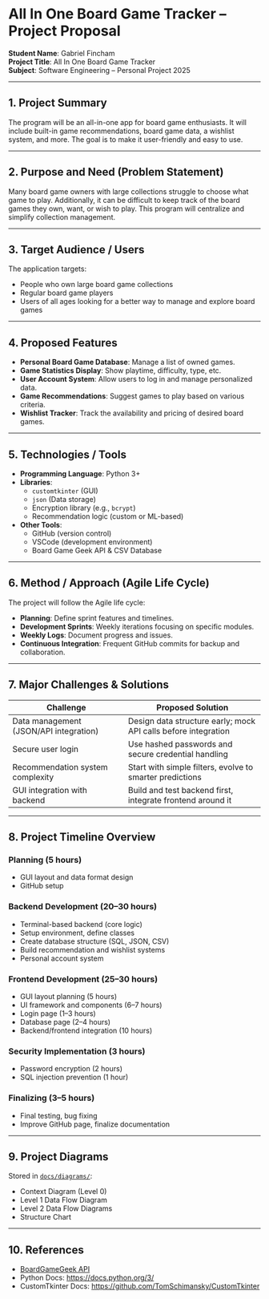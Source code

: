 # All In One Board Game Tracker – Project Proposal

**Student Name**: Gabriel Fincham  
**Project Title**: All In One Board Game Tracker  
**Subject**: Software Engineering – Personal Project 2025  

---

## 1. Project Summary

The program will be an all-in-one app for board game enthusiasts. It will include built-in game recommendations, board game data, a wishlist system, and more. The goal is to make it user-friendly and easy to use.

---

## 2. Purpose and Need (Problem Statement)

Many board game owners with large collections struggle to choose what game to play. Additionally, it can be difficult to keep track of the board games they own, want, or wish to play. This program will centralize and simplify collection management.

---

## 3. Target Audience / Users

The application targets:
- People who own large board game collections
- Regular board game players
- Users of all ages looking for a better way to manage and explore board games

---

## 4. Proposed Features

- **Personal Board Game Database**: Manage a list of owned games.
- **Game Statistics Display**: Show playtime, difficulty, type, etc.
- **User Account System**: Allow users to log in and manage personalized data.
- **Game Recommendations**: Suggest games to play based on various criteria.
- **Wishlist Tracker**: Track the availability and pricing of desired board games.

---

## 5. Technologies / Tools

- **Programming Language**: Python 3+
- **Libraries**:
  - `customtkinter` (GUI)
  - `json` (Data storage)
  - Encryption library (e.g., `bcrypt`)
  - Recommendation logic (custom or ML-based)
- **Other Tools**:
  - GitHub (version control)
  - VSCode (development environment)
  - Board Game Geek API & CSV Database

---

## 6. Method / Approach (Agile Life Cycle)

The project will follow the Agile life cycle:
- **Planning**: Define sprint features and timelines.
- **Development Sprints**: Weekly iterations focusing on specific modules.
- **Weekly Logs**: Document progress and issues.
- **Continuous Integration**: Frequent GitHub commits for backup and collaboration.

---

## 7. Major Challenges & Solutions

| Challenge                                  | Proposed Solution                                                                 |
|-------------------------------------------|------------------------------------------------------------------------------------|
| Data management (JSON/API integration)    | Design data structure early; mock API calls before integration                    |
| Secure user login                         | Use hashed passwords and secure credential handling                               |
| Recommendation system complexity          | Start with simple filters, evolve to smarter predictions                          |
| GUI integration with backend              | Build and test backend first, integrate frontend around it                        |

---

## 8. Project Timeline Overview

### Planning (5 hours)
- GUI layout and data format design
- GitHub setup

### Backend Development (20–30 hours)
- Terminal-based backend (core logic)
- Setup environment, define classes
- Create database structure (SQL, JSON, CSV)
- Build recommendation and wishlist systems
- Personal account system

### Frontend Development (25–30 hours)
- GUI layout planning (5 hours)
- UI framework and components (6–7 hours)
- Login page (1–3 hours)
- Database page (2–4 hours)
- Backend/frontend integration (10 hours)

### Security Implementation (3 hours)
- Password encryption (2 hours)
- SQL injection prevention (1 hour)

### Finalizing (3–5 hours)
- Final testing, bug fixing
- Improve GitHub page, finalize documentation

---

## 9. Project Diagrams

Stored in [`docs/diagrams/`](docs/diagrams/):

- Context Diagram (Level 0)
- Level 1 Data Flow Diagram
- Level 2 Data Flow Diagrams
- Structure Chart

---

## 10. References

- [BoardGameGeek API](https://boardgamegeek.com/wiki/page/BGG_XML_API2)
- Python Docs: https://docs.python.org/3/
- CustomTkinter Docs: https://github.com/TomSchimansky/CustomTkinter

